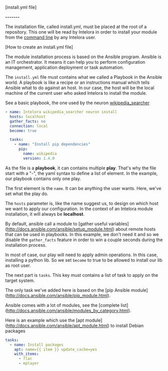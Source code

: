 [install.yml file]

**-------**


The installation file, called install.yml, must be placed at the root of a repository. This one will be read by Intelora in order to install your module from the [command line](../intelora_cli.md) by any Intelora user.

[How to create an install.yml file]

The module installation process is based on the Ansible program. Ansible is an IT orchestrator. It means it can help you to perform configuration management, application deployment or task automation.

The `install.yml` file must contains what we called a Playbook in the Ansible world.
A playbook is like a recipe or an instructions manual which tells Ansible what to do against an host. In our case, the host will be the local machine of the current user who asked Intelora to install the module.

See a basic playbook, the one used by the neuron [wikipedia_searcher](https://github.com/intelora-project/intelora_neuron_wikipedia)

```yml
- name: Intelora wikipedia_searcher neuron install
  hosts: localhost
  gather_facts: no
  connection: local
  become: true

  tasks:
    - name: "Install pip dependencies"
      pip:
        name: wikipedia
        version: 1.4.0
```

As the file is a **playbook**, it can contains multiple **play**. That's why the file start with a "-", the yaml syntax to define a list of element. In the example, our playbook contains only one play.

The first element is the `name`. It can be anything the user wants. 
Here, we've set what the play do.

The `hosts` parameter is, like the name suggest us, to design on which host we want to apply our configuration. In the context of an Intelora module installation, it will always be **localhost**.

By default, ansible call a module to [gather useful variables] (http://docs.ansible.com/ansible/setup_module.html) about remote hosts that can be used in playbooks.
In this example, we don't need it and so we disable the `gather_facts` feature in order to win a couple seconds during the installation process.

In most of case, our play will need to apply admin operations. In this case, installing a python lib. So we set `become` to true to be allowed to install our lib as root user.

The next part is `tasks`. This key must contains a list of task to apply on the target system.

The only task we've added here is based on the [pip Ansible module] (http://docs.ansible.com/ansible/pip_module.html).

Ansible comes with a lot of modules, see the [complete list] (http://docs.ansible.com/ansible/modules_by_category.html).

Here is an example which use the [apt module] (http://docs.ansible.com/ansible/apt_module.html) to install Debian packages

```yml
tasks:
  - name: Install packages
    apt: name={{ item }} update_cache=yes
    with_items:
      - flac
      - mplayer
```
